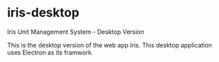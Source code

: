 # iris-desktop
Iris Unit Management System - Desktop Version

This is the desktop version of the web app Iris. This desktop application uses Electron as its framwork.
